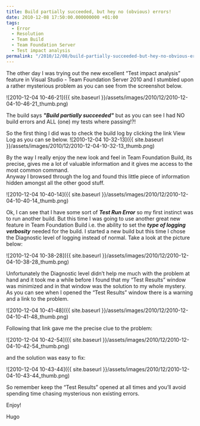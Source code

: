 ```yaml
---
title: Build partially succeeded, but hey no (obvious) errors!
date: 2010-12-08 17:50:00.000000000 +01:00
tags:
  - Error
  - Resolution
  - Team Build
  - Team Foundation Server
  - Test impact analysis
permalink: "/2010/12/08/build-partially-succeeded-but-hey-no-obvious-errors/"
---
```


The other day I was trying out the new excellent “Test impact analysis” feature in Visual Studio - Team Foundation Server 2010 and I stumbled upon a rather mysterious problem as you can see from the screenshot below.

![2010-12-04 10-46-21]({{ site.baseurl }}/assets/images/2010/12/2010-12-04-10-46-21_thumb.png)

The build says _**"Build partially succeeded"**_ but as you can see I had NO build errors and ALL (one) my tests where passing!?!

So the first thing I did was to check the build log by clicking the link View Log as you can se below. ![2010-12-04 10-32-13]({{ site.baseurl }}/assets/images/2010/12/2010-12-04-10-32-13_thumb.png)

By the way I really enjoy the new look and feel in Team Foundation Build, its precise, gives me a lot of valuable information and it gives me access to the most common command.  
Anyway I browsed through the log and found this little piece of information hidden amongst all the other good stuff.

![2010-12-04 10-40-14]({{ site.baseurl }}/assets/images/2010/12/2010-12-04-10-40-14_thumb.png)

Ok, I can see that I have some sort of _**Test Run Error**_ so my first instinct was to run another build. But this time I was going to use another great new feature in Team Foundation Build i.e. the ability to set the _**type of logging verbosity**_ needed for the build. I started a new build but this time I chose the Diagnostic level of logging instead of normal. Take a look at the picture below:

![2010-12-04 10-38-28]({{ site.baseurl }}/assets/images/2010/12/2010-12-04-10-38-28_thumb.png)

Unfortunately the Diagnostic level didn’t help me much with the problem at hand and it took me a while before I found that my “Test Results” window was minimized and in that window was the solution to my whole mystery. As you can see when I opened the “Test Results” window there is a warning and a link to the problem.

![2010-12-04 10-41-48]({{ site.baseurl }}/assets/images/2010/12/2010-12-04-10-41-48_thumb.png)

Following that link gave me the precise clue to the problem:

![2010-12-04 10-42-54]({{ site.baseurl }}/assets/images/2010/12/2010-12-04-10-42-54_thumb.png)

and the solution was easy to fix:

![2010-12-04 10-43-44]({{ site.baseurl }}/assets/images/2010/12/2010-12-04-10-43-44_thumb.png)

So remember keep the “Test Results” opened at all times and you’ll avoid spending time chasing mysterious non existing errors.

Enjoy!

Hugo
